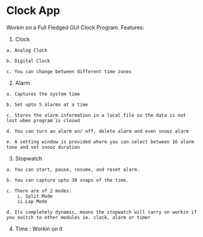 # Clock App
Workin on a Full Fledged GUI Clock Program.
Features:
  1. Clock
  
    a. Analog Clock
    
    b. Digital Clock
    
    c. You can change between different time zones
    
  
  2. Alarm
  
    a. Captures the system time 
    
    b. Set upto 5 alarms at a time
    
    c. Stores the alarm information in a local file so the data is not lost when program is closed
    
    d. You can turn an alarm on/ off, delete alarm and even snooz alarm
    
    e. A setting window is provided where you can select between 16 alarm tone and set snooz duration
    
    
  3. Stopwatch 
  
    a. You can start, pause, resume, and reset alarm.
    
    b. You can capture upto 30 snaps of the time.
    
    c. There are of 2 modes:
        i. Split Mode
        ii.Lap Mode
    
    d. Its completely dynamic, means the stopwatch will carry on workin if you switch to other modules ie. clock, alarm or timer
  
  
  4. Time : Workin on it
 
